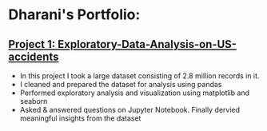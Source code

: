 # Dharani's Portfolio:

## [Project 1: Exploratory-Data-Analysis-on-US-accidents](https://github.com/Dharani-Gudise/Exploratory-Data-Analysis-on-US-accidents)
* In this project I took a large dataset consisting of 2.8 million records in it.
* I cleaned and prepared the dataset for analysis using pandas
* Performed exploratory analysis and visualization using matplotlib and seaborn
* Asked & answered questions on Jupyter Notebook. Finally dervied meaningful insights from the dataset

